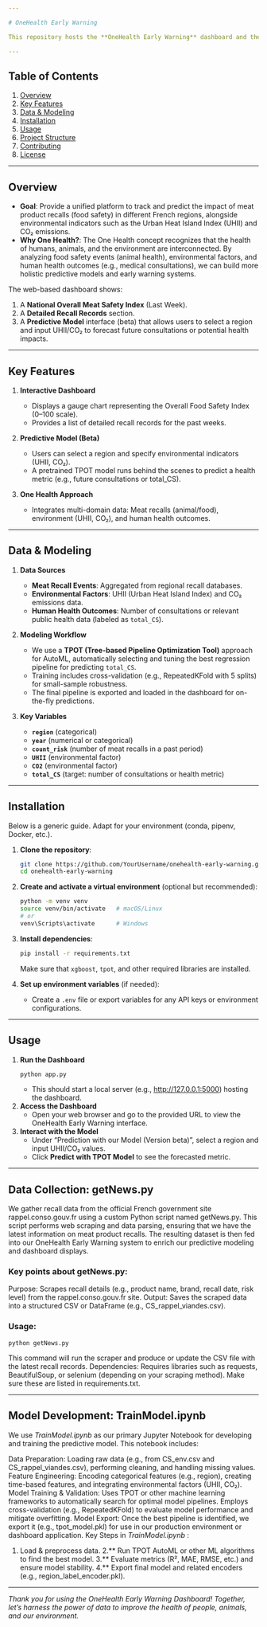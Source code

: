 ```yaml
---

# OneHealth Early Warning

This repository hosts the **OneHealth Early Warning** dashboard and the underlying model that forecasts the potential impact on public health based on food safety recalls (meat products), environmental factors, and regional indicators. The project demonstrates a **One Health** approach by integrating human, animal, and environmental health data to provide early warnings and insights.

---
```


## Table of Contents

1. [Overview](#overview)  
2. [Key Features](#key-features)  
3. [Data & Modeling](#data--modeling)  
4. [Installation](#installation)  
5. [Usage](#usage)  
6. [Project Structure](#project-structure)  
7. [Contributing](#contributing)  
8. [License](#license)  

---

## Overview

- **Goal**: Provide a unified platform to track and predict the impact of meat product recalls (food safety) in different French regions, alongside environmental indicators such as the Urban Heat Island Index (UHII) and CO₂ emissions.  
- **Why One Health?**: The One Health concept recognizes that the health of humans, animals, and the environment are interconnected. By analyzing food safety events (animal health), environmental factors, and human health outcomes (e.g., medical consultations), we can build more holistic predictive models and early warning systems.

The web-based dashboard shows:
1. A **National Overall Meat Safety Index** (Last Week).  
2. A **Detailed Recall Records** section.  
3. A **Predictive Model** interface (beta) that allows users to select a region and input UHII/CO₂ to forecast future consultations or potential health impacts.

---

## Key Features

1. **Interactive Dashboard**  
   - Displays a gauge chart representing the Overall Food Safety Index (0–100 scale).  
   - Provides a list of detailed recall records for the past weeks.

2. **Predictive Model (Beta)**  
   - Users can select a region and specify environmental indicators (UHII, CO₂).  
   - A pretrained TPOT model runs behind the scenes to predict a health metric (e.g., future consultations or total_CS).

3. **One Health Approach**  
   - Integrates multi-domain data: Meat recalls (animal/food), environment (UHII, CO₂), and human health outcomes.

---

## Data & Modeling

1. **Data Sources**  
   - **Meat Recall Events**: Aggregated from regional recall databases.  
   - **Environmental Factors**: UHII (Urban Heat Island Index) and CO₂ emissions data.  
   - **Human Health Outcomes**: Number of consultations or relevant public health data (labeled as `total_CS`).

2. **Modeling Workflow**  
   - We use a **TPOT (Tree-based Pipeline Optimization Tool)** approach for AutoML, automatically selecting and tuning the best regression pipeline for predicting `total_CS`.  
   - Training includes cross-validation (e.g., RepeatedKFold with 5 splits) for small-sample robustness.  
   - The final pipeline is exported and loaded in the dashboard for on-the-fly predictions.

3. **Key Variables**  
   - **`region`** (categorical)  
   - **`year`** (numerical or categorical)  
   - **`count_risk`** (number of meat recalls in a past period)  
   - **`UHII`** (environmental factor)  
   - **`CO2`** (environmental factor)  
   - **`total_CS`** (target: number of consultations or health metric)

---

## Installation

Below is a generic guide. Adapt for your environment (conda, pipenv, Docker, etc.).

1. **Clone the repository**:
   ```bash
   git clone https://github.com/YourUsername/onehealth-early-warning.git
   cd onehealth-early-warning
   ```
2. **Create and activate a virtual environment** (optional but recommended):
   ```bash
   python -m venv venv
   source venv/bin/activate   # macOS/Linux
   # or
   venv\Scripts\activate      # Windows
   ```
3. **Install dependencies**:
   ```bash
   pip install -r requirements.txt
   ```
   Make sure that `xgboost`, `tpot`, and other required libraries are installed.

4. **Set up environment variables** (if needed):
   - Create a `.env` file or export variables for any API keys or environment configurations.

---

## Usage

1. **Run the Dashboard**  
   ```bash
   python app.py
   ```
   - This should start a local server (e.g., http://127.0.0.1:5000) hosting the dashboard.
2. **Access the Dashboard**  
   - Open your web browser and go to the provided URL to view the OneHealth Early Warning interface.
3. **Interact with the Model**  
   - Under “Prediction with our Model (Version beta)”, select a region and input UHII/CO₂ values.  
   - Click **Predict with TPOT Model** to see the forecasted metric.

---

## Data Collection: getNews.py

We gather recall data from the official French government site rappel.conso.gouv.fr using a custom Python script named getNews.py. This script performs web scraping and data parsing, ensuring that we have the latest information on meat product recalls. The resulting dataset is then fed into our OneHealth Early Warning system to enrich our predictive modeling and dashboard displays.

### Key points about getNews.py:

Purpose: Scrapes recall details (e.g., product name, brand, recall date, risk level) from the rappel.conso.gouv.fr site.
Output: Saves the scraped data into a structured CSV or DataFrame (e.g., CS_rappel_viandes.csv).

### Usage:
```
python getNews.py
```
This command will run the scraper and produce or update the CSV file with the latest recall records.
Dependencies: Requires libraries such as requests, BeautifulSoup, or selenium (depending on your scraping method). Make sure these are listed in requirements.txt.

---

## Model Development: TrainModel.ipynb

We use *TrainModel.ipynb* as our primary Jupyter Notebook for developing and training the predictive model. This notebook includes:

Data Preparation: Loading raw data (e.g., from CS_env.csv and CS_rappel_viandes.csv), performing cleaning, and handling missing values.
Feature Engineering: Encoding categorical features (e.g., region), creating time-based features, and integrating environmental factors (UHII, CO₂).
Model Training & Validation:
Uses TPOT or other machine learning frameworks to automatically search for optimal model pipelines.
Employs cross-validation (e.g., RepeatedKFold) to evaluate model performance and mitigate overfitting.
Model Export: Once the best pipeline is identified, we export it (e.g., tpot_model.pkl) for use in our production environment or dashboard application.
Key Steps in *TrainModel.ipynb* :
1. Load & preprocess data.
2.** Run TPOT AutoML or other ML algorithms to find the best model.
3.** Evaluate metrics (R², MAE, RMSE, etc.) and ensure model stability.
4.** Export final model and related encoders (e.g., region_label_encoder.pkl).

---

*Thank you for using the OneHealth Early Warning Dashboard! Together, let’s harness the power of data to improve the health of people, animals, and our environment.*
